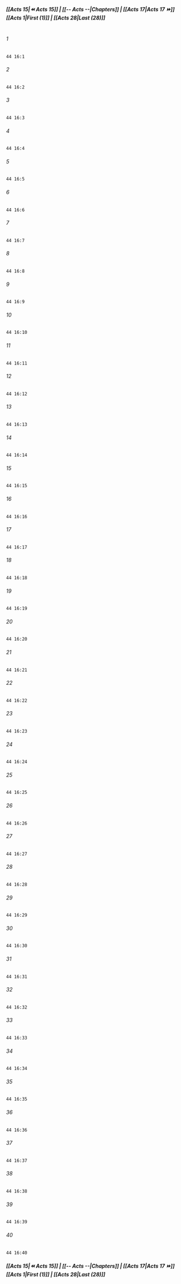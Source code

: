 
##### **[[Acts 15|⏪ Acts 15]] | [[-- Acts --|Chapters]] | [[Acts 17|Acts 17 ⏩]]**<br>**[[Acts 1|First (1)]] | [[Acts 28|Last (28)]]**<br><br>

###### 1
``` verse
44 16:1
```
###### 2
``` verse
44 16:2
```
###### 3
``` verse
44 16:3
```
###### 4
``` verse
44 16:4
```
###### 5
``` verse
44 16:5
```
###### 6
``` verse
44 16:6
```
###### 7
``` verse
44 16:7
```
###### 8
``` verse
44 16:8
```
###### 9
``` verse
44 16:9
```
###### 10
``` verse
44 16:10
```
###### 11
``` verse
44 16:11
```
###### 12
``` verse
44 16:12
```
###### 13
``` verse
44 16:13
```
###### 14
``` verse
44 16:14
```
###### 15
``` verse
44 16:15
```
###### 16
``` verse
44 16:16
```
###### 17
``` verse
44 16:17
```
###### 18
``` verse
44 16:18
```
###### 19
``` verse
44 16:19
```
###### 20
``` verse
44 16:20
```
###### 21
``` verse
44 16:21
```
###### 22
``` verse
44 16:22
```
###### 23
``` verse
44 16:23
```
###### 24
``` verse
44 16:24
```
###### 25
``` verse
44 16:25
```
###### 26
``` verse
44 16:26
```
###### 27
``` verse
44 16:27
```
###### 28
``` verse
44 16:28
```
###### 29
``` verse
44 16:29
```
###### 30
``` verse
44 16:30
```
###### 31
``` verse
44 16:31
```
###### 32
``` verse
44 16:32
```
###### 33
``` verse
44 16:33
```
###### 34
``` verse
44 16:34
```
###### 35
``` verse
44 16:35
```
###### 36
``` verse
44 16:36
```
###### 37
``` verse
44 16:37
```
###### 38
``` verse
44 16:38
```
###### 39
``` verse
44 16:39
```
###### 40
``` verse
44 16:40
```

##### **[[Acts 15|⏪ Acts 15]] | [[-- Acts --|Chapters]] | [[Acts 17|Acts 17 ⏩]]**<br>**[[Acts 1|First (1)]] | [[Acts 28|Last (28)]]**
